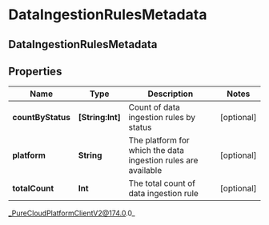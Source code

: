 # DataIngestionRulesMetadata

## DataIngestionRulesMetadata

## Properties

|Name | Type | Description | Notes|
|------------ | ------------- | ------------- | -------------|
| **countByStatus** | **[String:Int]** | Count of data ingestion rules by status | [optional] |
| **platform** | **String** | The platform for which the data ingestion rules are available | [optional] |
| **totalCount** | **Int** | The total count of data ingestion rule | [optional] |



_PureCloudPlatformClientV2@174.0.0_

